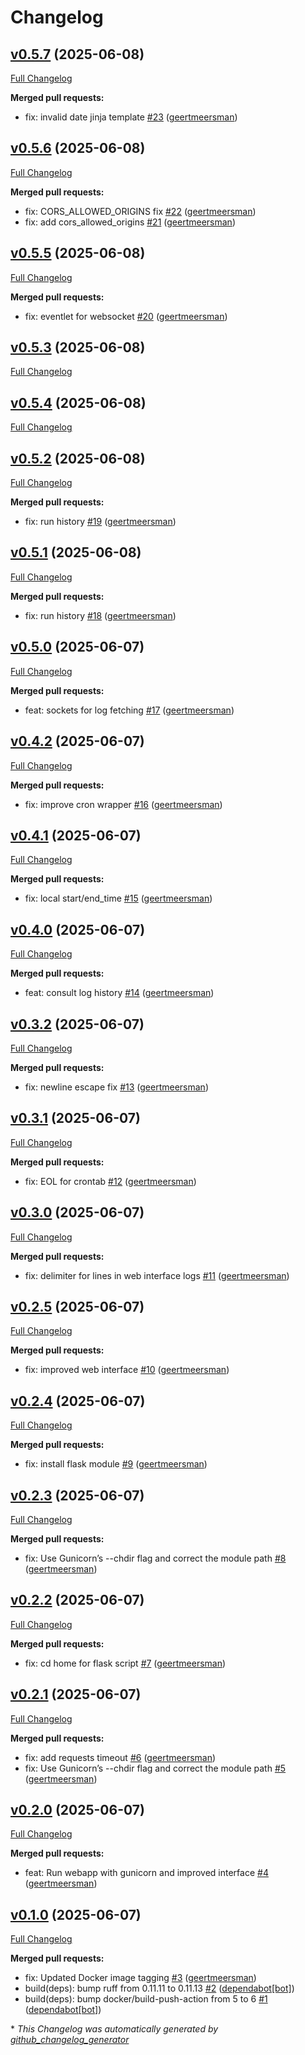 # Changelog

## [v0.5.7](https://github.com/geertmeersman/github-scripts/tree/v0.5.7) (2025-06-08)

[Full Changelog](https://github.com/geertmeersman/github-scripts/compare/v0.5.6...v0.5.7)

**Merged pull requests:**

- fix: invalid date jinja template [\#23](https://github.com/geertmeersman/github-scripts/pull/23) ([geertmeersman](https://github.com/geertmeersman))

## [v0.5.6](https://github.com/geertmeersman/github-scripts/tree/v0.5.6) (2025-06-08)

[Full Changelog](https://github.com/geertmeersman/github-scripts/compare/v0.5.5...v0.5.6)

**Merged pull requests:**

- fix: CORS\_ALLOWED\_ORIGINS fix [\#22](https://github.com/geertmeersman/github-scripts/pull/22) ([geertmeersman](https://github.com/geertmeersman))
- fix: add cors\_allowed\_origins [\#21](https://github.com/geertmeersman/github-scripts/pull/21) ([geertmeersman](https://github.com/geertmeersman))

## [v0.5.5](https://github.com/geertmeersman/github-scripts/tree/v0.5.5) (2025-06-08)

[Full Changelog](https://github.com/geertmeersman/github-scripts/compare/v0.5.3...v0.5.5)

**Merged pull requests:**

- fix: eventlet for websocket [\#20](https://github.com/geertmeersman/github-scripts/pull/20) ([geertmeersman](https://github.com/geertmeersman))

## [v0.5.3](https://github.com/geertmeersman/github-scripts/tree/v0.5.3) (2025-06-08)

[Full Changelog](https://github.com/geertmeersman/github-scripts/compare/v0.5.4...v0.5.3)

## [v0.5.4](https://github.com/geertmeersman/github-scripts/tree/v0.5.4) (2025-06-08)

[Full Changelog](https://github.com/geertmeersman/github-scripts/compare/v0.5.2...v0.5.4)

## [v0.5.2](https://github.com/geertmeersman/github-scripts/tree/v0.5.2) (2025-06-08)

[Full Changelog](https://github.com/geertmeersman/github-scripts/compare/v0.5.1...v0.5.2)

**Merged pull requests:**

- fix: run history [\#19](https://github.com/geertmeersman/github-scripts/pull/19) ([geertmeersman](https://github.com/geertmeersman))

## [v0.5.1](https://github.com/geertmeersman/github-scripts/tree/v0.5.1) (2025-06-08)

[Full Changelog](https://github.com/geertmeersman/github-scripts/compare/v0.5.0...v0.5.1)

**Merged pull requests:**

- fix: run history [\#18](https://github.com/geertmeersman/github-scripts/pull/18) ([geertmeersman](https://github.com/geertmeersman))

## [v0.5.0](https://github.com/geertmeersman/github-scripts/tree/v0.5.0) (2025-06-07)

[Full Changelog](https://github.com/geertmeersman/github-scripts/compare/v0.4.2...v0.5.0)

**Merged pull requests:**

- feat: sockets for log fetching [\#17](https://github.com/geertmeersman/github-scripts/pull/17) ([geertmeersman](https://github.com/geertmeersman))

## [v0.4.2](https://github.com/geertmeersman/github-scripts/tree/v0.4.2) (2025-06-07)

[Full Changelog](https://github.com/geertmeersman/github-scripts/compare/v0.4.1...v0.4.2)

**Merged pull requests:**

- fix: improve cron wrapper [\#16](https://github.com/geertmeersman/github-scripts/pull/16) ([geertmeersman](https://github.com/geertmeersman))

## [v0.4.1](https://github.com/geertmeersman/github-scripts/tree/v0.4.1) (2025-06-07)

[Full Changelog](https://github.com/geertmeersman/github-scripts/compare/v0.4.0...v0.4.1)

**Merged pull requests:**

- fix: local start/end\_time [\#15](https://github.com/geertmeersman/github-scripts/pull/15) ([geertmeersman](https://github.com/geertmeersman))

## [v0.4.0](https://github.com/geertmeersman/github-scripts/tree/v0.4.0) (2025-06-07)

[Full Changelog](https://github.com/geertmeersman/github-scripts/compare/v0.3.2...v0.4.0)

**Merged pull requests:**

- feat: consult log history [\#14](https://github.com/geertmeersman/github-scripts/pull/14) ([geertmeersman](https://github.com/geertmeersman))

## [v0.3.2](https://github.com/geertmeersman/github-scripts/tree/v0.3.2) (2025-06-07)

[Full Changelog](https://github.com/geertmeersman/github-scripts/compare/v0.3.1...v0.3.2)

**Merged pull requests:**

- fix: newline escape fix [\#13](https://github.com/geertmeersman/github-scripts/pull/13) ([geertmeersman](https://github.com/geertmeersman))

## [v0.3.1](https://github.com/geertmeersman/github-scripts/tree/v0.3.1) (2025-06-07)

[Full Changelog](https://github.com/geertmeersman/github-scripts/compare/v0.3.0...v0.3.1)

**Merged pull requests:**

- fix: EOL for crontab [\#12](https://github.com/geertmeersman/github-scripts/pull/12) ([geertmeersman](https://github.com/geertmeersman))

## [v0.3.0](https://github.com/geertmeersman/github-scripts/tree/v0.3.0) (2025-06-07)

[Full Changelog](https://github.com/geertmeersman/github-scripts/compare/v0.2.5...v0.3.0)

**Merged pull requests:**

- fix: delimiter for lines in web interface logs [\#11](https://github.com/geertmeersman/github-scripts/pull/11) ([geertmeersman](https://github.com/geertmeersman))

## [v0.2.5](https://github.com/geertmeersman/github-scripts/tree/v0.2.5) (2025-06-07)

[Full Changelog](https://github.com/geertmeersman/github-scripts/compare/v0.2.4...v0.2.5)

**Merged pull requests:**

- fix: improved web interface [\#10](https://github.com/geertmeersman/github-scripts/pull/10) ([geertmeersman](https://github.com/geertmeersman))

## [v0.2.4](https://github.com/geertmeersman/github-scripts/tree/v0.2.4) (2025-06-07)

[Full Changelog](https://github.com/geertmeersman/github-scripts/compare/v0.2.3...v0.2.4)

**Merged pull requests:**

- fix: install flask module [\#9](https://github.com/geertmeersman/github-scripts/pull/9) ([geertmeersman](https://github.com/geertmeersman))

## [v0.2.3](https://github.com/geertmeersman/github-scripts/tree/v0.2.3) (2025-06-07)

[Full Changelog](https://github.com/geertmeersman/github-scripts/compare/v0.2.2...v0.2.3)

**Merged pull requests:**

- fix: Use Gunicorn’s --chdir flag and correct the module path [\#8](https://github.com/geertmeersman/github-scripts/pull/8) ([geertmeersman](https://github.com/geertmeersman))

## [v0.2.2](https://github.com/geertmeersman/github-scripts/tree/v0.2.2) (2025-06-07)

[Full Changelog](https://github.com/geertmeersman/github-scripts/compare/v0.2.1...v0.2.2)

**Merged pull requests:**

- fix: cd home for flask script [\#7](https://github.com/geertmeersman/github-scripts/pull/7) ([geertmeersman](https://github.com/geertmeersman))

## [v0.2.1](https://github.com/geertmeersman/github-scripts/tree/v0.2.1) (2025-06-07)

[Full Changelog](https://github.com/geertmeersman/github-scripts/compare/v0.2.0...v0.2.1)

**Merged pull requests:**

- fix: add requests timeout [\#6](https://github.com/geertmeersman/github-scripts/pull/6) ([geertmeersman](https://github.com/geertmeersman))
- fix: Use Gunicorn’s --chdir flag and correct the module path [\#5](https://github.com/geertmeersman/github-scripts/pull/5) ([geertmeersman](https://github.com/geertmeersman))

## [v0.2.0](https://github.com/geertmeersman/github-scripts/tree/v0.2.0) (2025-06-07)

[Full Changelog](https://github.com/geertmeersman/github-scripts/compare/v0.1.0...v0.2.0)

**Merged pull requests:**

- feat: Run webapp with gunicorn and improved interface [\#4](https://github.com/geertmeersman/github-scripts/pull/4) ([geertmeersman](https://github.com/geertmeersman))

## [v0.1.0](https://github.com/geertmeersman/github-scripts/tree/v0.1.0) (2025-06-07)

[Full Changelog](https://github.com/geertmeersman/github-scripts/compare/7e3728931efb3ecfc229c57da43181baf0e95e83...v0.1.0)

**Merged pull requests:**

- fix: Updated Docker image tagging [\#3](https://github.com/geertmeersman/github-scripts/pull/3) ([geertmeersman](https://github.com/geertmeersman))
- build\(deps\): bump ruff from 0.11.11 to 0.11.13 [\#2](https://github.com/geertmeersman/github-scripts/pull/2) ([dependabot[bot]](https://github.com/apps/dependabot))
- build\(deps\): bump docker/build-push-action from 5 to 6 [\#1](https://github.com/geertmeersman/github-scripts/pull/1) ([dependabot[bot]](https://github.com/apps/dependabot))



\* *This Changelog was automatically generated by [github_changelog_generator](https://github.com/github-changelog-generator/github-changelog-generator)*
